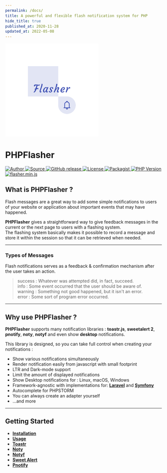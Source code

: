 ```yaml
---
permalink: /docs/
title: A powerful and flexible flash notification system for PHP
hide_title: true
published_at: 2020-11-28
updated_at: 2022-05-08
---
```


<div class="text-center mb-8">
    <img id="logo" src="/dist/images/php-flasher.png" height="300px" width="300px" alt="PHPFlasher">
    <h1 class="text-indigo-900 mt-1">
        PHP<span class="text-indigo-500">Flasher</span>
    </h1>
    <p class="pt-4 text-center">
        <a href="https://www.linkedin.com/in/younes-khoubza/">
            <img src="https://img.shields.io/badge/author-@yoeunes-blue.svg" alt="Author" />
        </a>
        <a href="https://github.com/php-flasher/php-flasher">
            <img src="https://img.shields.io/badge/source-php--flasher/php--flasher-blue.svg" alt="Source" />
        </a>
        <a href="https://github.com/php-flasher/php-flasher/releases">
            <img src="https://img.shields.io/github/tag/php-flasher/flasher.svg" alt="GitHub release" />
        </a>
        <a href="https://github.com/php-flasher/flasher/blob/master/LICENSE">
            <img src="https://img.shields.io/badge/license-MIT-brightgreen.svg" alt="License" />
        </a>
        <a href="https://packagist.org/packages/php-flasher/flasher">
            <img src="https://img.shields.io/packagist/dt/php-flasher/flasher.svg" alt="Packagist" />
        </a>
        <a href="https://packagist.org/packages/php-flasher/flasher">
            <img src="https://img.shields.io/packagist/php-v/php-flasher/flasher.svg" alt="PHP Version" />
        </a>
        <a href="https://cdn.jsdelivr.net/npm/@flasher/flasher/dist/flasher.min.js">
            <img src="https://img.badgesize.io/php-flasher/flasher-js/main/packages/flasher/dist/flasher.min.js.svg?compression=brotli&label=flasher.min.js" alt="flasher.min.js" />
        </a>
    </p>
</div>

## <i class="fa-duotone fa-list-radio"></i> What is **<span class="text-indigo-900">PHP<span class="text-indigo-500">Flasher</span></span>** ?

Flash messages are a great way to add some simple notifications to users of your website or application about important events that may have happened.

**<span class="text-indigo-900">PHP<span class="text-indigo-500">Flasher</span></span>** gives a straightforward way to give feedback messages in the current or the next page to users with a flashing system. <br>
The flashing system basically makes it possible to record a message and store it within the session so that it can be retrieved when needed.

---

### <i class="fa-duotone fa-list-radio"></i> Types of Messages

Flash notifications serves as a feedback & confirmation mechanism after the user takes an action.

> <div class="mt-2"><span class="text-green-700"><i class="fa-solid fa-circle-check fa-xl"></i> success : </span> Whatever was attempted did, in fact, succeed.</div>
> <div class="mt-2"><span class="text-blue-600"><i class="fa-solid fa-circle-info fa-xl"></i> info : </span> Some event occurred that the user should be aware of.</div>
> <div class="mt-2"><span class="text-yellow-600"><i class="fa-solid fa-circle-exclamation fa-xl"></i> warning : </span> Something not good happened, but it isn't an error.</div>
> <div class="mt-2"><span class="text-red-600"><i class="fa-solid fa-circle-xmark fa-xl"></i> error : </span> Some sort of program error occurred.</div>

---

## <i class="fa-duotone fa-list-radio"></i> Why use **<span class="text-indigo-900">PHP<span class="text-indigo-500">Flasher</span></span>** ?

**<span class="text-indigo-900">PHP<span class="text-indigo-500">Flasher</span></span>** supports many notification libraries : <span class="text-indigo-900">__toastr.js__</span>, <span class="text-indigo-900">__sweetalert 2__</span>, <span class="text-indigo-900">__pnotify__</span>, <span class="text-indigo-900">__noty__</span>, <span class="text-indigo-900">__notyf__</span> and even show <span class="text-indigo-900">__desktop__</span> notifications.

This library is designed, so you can take full control when creating your notifications :

* Show various notifications simultaneously
* Render notification easily from <i class="fa-brands fa-js-square text-yellow-600 fa-xl"></i> javascript with small footprint
* LTR <i class="fa-duotone fa-signs-post text-indigo-900 fa-xl"></i> and Dark-mode <i class="fa-duotone fa-circle-half-stroke text-indigo-900 fa-xl"></i> support
* Limit the amount of displayed notifications
* Show Desktop notifications for : <i class="fa-brands fa-linux fa-xl"></i> Linux, <i class="fa-brands fa-apple fa-xl"></i> macOS, <i class="fa-brands fa-windows fa-xl"></i> Windows
* Framework-agnostic with implementations for: <a href="https://laravel.com/" class="text-indigo-900"><i class="fa-brands fa-laravel text-red-900 fa-xl"></i> <strong>Laravel</strong></a> and <a href="https://symfony.com/" class="text-indigo-900"><i class="fa-brands fa-symfony text-black fa-xl"></i> <strong>Symfony</strong></a></span>
* Autocomplete for <i class="fa-duotone fa-sidebar text-indigo-900 fa-xl"></i> PHPSTORM
* You can always create an adapter yourself <i class="fa-duotone fa-screwdriver-wrench fa-xl text-indigo-900"></i>
* ...and more

---

## <i class="fa-duotone fa-list-radio"></i> Getting Started

* **[Installation](/docs/installation/)**
* **[Usage](/docs/usage/)**
* **[Toastr](/docs/adapter/toastr/)**
* **[Noty](/docs/adapter/noty/)**
* **[Notyf](/docs/adapter/notyf/)**
* **[Sweet Alert](/docs/adapter/sweetalert/)**
* **[Pnotify](/docs/adapter/pnotify/)**
